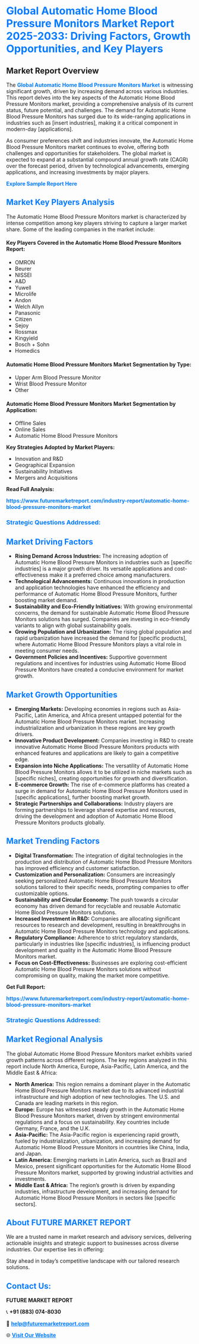 <h1 style="color: #007BFF;">Global Automatic Home Blood Pressure Monitors Market Report 2025-2033: Driving Factors, Growth Opportunities, and Key Players</h1>

<section id="overview">
<h2>Market Report Overview</h2>
<p>The <a href="https://www.futuremarketreport.com/industry-report/automatic-home-blood-pressure-monitors-market" style="color: #007BFF; text-decoration: none;"><strong>Global Automatic Home Blood Pressure Monitors Market</strong></a> is witnessing significant growth, driven by increasing demand across various industries. This report delves into the key aspects of the Automatic Home Blood Pressure Monitors market, providing a comprehensive analysis of its current status, future potential, and challenges. The demand for Automatic Home Blood Pressure Monitors has surged due to its wide-ranging applications in industries such as [insert industries], making it a critical component in modern-day [applications].</p>
<p>As consumer preferences shift and industries innovate, the Automatic Home Blood Pressure Monitors market continues to evolve, offering both challenges and opportunities for stakeholders. The global market is expected to expand at a substantial compound annual growth rate (CAGR) over the forecast period, driven by technological advancements, emerging applications, and increasing investments by major players.</p>
</section>

<section id="overview">
<p><a href="https://www.futuremarketreport.com/request-sample/reportId=125311" style="color: #007BFF; text-decoration: none;"><strong>Explore Sample Report Here</strong></a></p>
</section>

<section id="key-players">
<h2 style="color: #007BFF;">Market Key Players Analysis</h2>
<p>The Automatic Home Blood Pressure Monitors market is characterized by intense competition among key players striving to capture a larger market share. Some of the leading companies in the market include:</p>
<h4>Key Players Covered in the Automatic Home Blood Pressure Monitors Report:</h4>
<ul><li>OMRON</li><li>Beurer</li><li>NISSEI</li><li>A&amp;D</li><li>Yuwell</li><li>Microlife</li><li>Andon</li><li>Welch Allyn</li><li>Panasonic</li><li>Citizen</li><li>Sejoy</li><li>Rossmax</li><li>Kingyield</li><li>Bosch + Sohn</li><li>Homedics</li></ul>
<h4>Automatic Home Blood Pressure Monitors Market Segmentation by Type:</h4>
<ul><li>Upper Arm Blood Pressure Monitor</li><li>Wrist Blood Pressure Monitor</li><li>Other</li></ul>

<h4>Automatic Home Blood Pressure Monitors Market Segmentation by Application:</h4>
<ul><li>Offline Sales</li><li>Online Sales</li><li>Automatic Home Blood Pressure Monitors</li></ul>
<p><strong>Key Strategies Adopted by Market Players:</strong></p>
<ul>
<li>Innovation and R&D</li>
<li>Geographical Expansion</li>
<li>Sustainability Initiatives</li>
<li>Mergers and Acquisitions</li>
</ul>
</section>

<section>
<p><strong>Read Full Analysis: </strong></p><a href="https://www.futuremarketreport.com/industry-report/automatic-home-blood-pressure-monitors-market" style="color: #007BFF; text-decoration: none;"><strong>https://www.futuremarketreport.com/industry-report/automatic-home-blood-pressure-monitors-market</strong></a>
<h3 style="color: #007BFF;">Strategic Questions Addressed:</h3>
</section>

<section id="driving-factors">
<h2 style="color: #007BFF;">Market Driving Factors</h2>
<ul>
<li><strong>Rising Demand Across Industries:</strong> The increasing adoption of Automatic Home Blood Pressure Monitors in industries such as [specific industries] is a major growth driver. Its versatile applications and cost-effectiveness make it a preferred choice among manufacturers.</li>
<li><strong>Technological Advancements:</strong> Continuous innovations in production and application technologies have enhanced the efficiency and performance of Automatic Home Blood Pressure Monitors, further boosting market demand.</li>
<li><strong>Sustainability and Eco-Friendly Initiatives:</strong> With growing environmental concerns, the demand for sustainable Automatic Home Blood Pressure Monitors solutions has surged. Companies are investing in eco-friendly variants to align with global sustainability goals.</li>
<li><strong>Growing Population and Urbanization:</strong> The rising global population and rapid urbanization have increased the demand for [specific products], where Automatic Home Blood Pressure Monitors plays a vital role in meeting consumer needs.</li>
<li><strong>Government Policies and Incentives:</strong> Supportive government regulations and incentives for industries using Automatic Home Blood Pressure Monitors have created a conducive environment for market growth.</li>
</ul>
</section>

<section id="growth-opportunities">
<h2 style="color: #007BFF;">Market Growth Opportunities</h2>
<ul>
<li><strong>Emerging Markets:</strong> Developing economies in regions such as Asia-Pacific, Latin America, and Africa present untapped potential for the Automatic Home Blood Pressure Monitors market. Increasing industrialization and urbanization in these regions are key growth drivers.</li>
<li><strong>Innovative Product Development:</strong> Companies investing in R&D to create innovative Automatic Home Blood Pressure Monitors products with enhanced features and applications are likely to gain a competitive edge.</li>
<li><strong>Expansion into Niche Applications:</strong> The versatility of Automatic Home Blood Pressure Monitors allows it to be utilized in niche markets such as [specific niches], creating opportunities for growth and diversification.</li>
<li><strong>E-commerce Growth:</strong> The rise of e-commerce platforms has created a surge in demand for Automatic Home Blood Pressure Monitors used in [specific applications], further boosting market growth.</li>
<li><strong>Strategic Partnerships and Collaborations:</strong> Industry players are forming partnerships to leverage shared expertise and resources, driving the development and adoption of Automatic Home Blood Pressure Monitors products globally.</li>
</ul>
</section>

<section id="trending-factors">
<h2 style="color: #007BFF;">Market Trending Factors</h2>
<ul>
<li><strong>Digital Transformation:</strong> The integration of digital technologies in the production and distribution of Automatic Home Blood Pressure Monitors has improved efficiency and customer satisfaction.</li>
<li><strong>Customization and Personalization:</strong> Consumers are increasingly seeking personalized Automatic Home Blood Pressure Monitors solutions tailored to their specific needs, prompting companies to offer customizable options.</li>
<li><strong>Sustainability and Circular Economy:</strong> The push towards a circular economy has driven demand for recyclable and reusable Automatic Home Blood Pressure Monitors solutions.</li>
<li><strong>Increased Investment in R&D:</strong> Companies are allocating significant resources to research and development, resulting in breakthroughs in Automatic Home Blood Pressure Monitors technology and applications.</li>
<li><strong>Regulatory Compliance:</strong> Adherence to strict regulatory standards, particularly in industries like [specific industries], is influencing product development and quality in the Automatic Home Blood Pressure Monitors market.</li>
<li><strong>Focus on Cost-Effectiveness:</strong> Businesses are exploring cost-efficient Automatic Home Blood Pressure Monitors solutions without compromising on quality, making the market more competitive.</li>
</ul>
</section>

<section>
<p><strong>Get Full Report: </strong></p><a href="https://www.futuremarketreport.com/industry-report/automatic-home-blood-pressure-monitors-market" style="color: #007BFF; text-decoration: none;"><strong>https://www.futuremarketreport.com/industry-report/automatic-home-blood-pressure-monitors-market</strong></a>
<h3 style="color: #007BFF;">Strategic Questions Addressed:</h3>
</section>


<section id="regional-analysis">
<h2 style="color: #007BFF;">Market Regional Analysis</h2>
<p>The global Automatic Home Blood Pressure Monitors market exhibits varied growth patterns across different regions. The key regions analyzed in this report include North America, Europe, Asia-Pacific, Latin America, and the Middle East & Africa:</p>
<ul>
<li><strong>North America:</strong> This region remains a dominant player in the Automatic Home Blood Pressure Monitors market due to its advanced industrial infrastructure and high adoption of new technologies. The U.S. and Canada are leading markets in this region.</li>
<li><strong>Europe:</strong> Europe has witnessed steady growth in the Automatic Home Blood Pressure Monitors market, driven by stringent environmental regulations and a focus on sustainability. Key countries include Germany, France, and the U.K.</li>
<li><strong>Asia-Pacific:</strong> The Asia-Pacific region is experiencing rapid growth, fueled by industrialization, urbanization, and increasing demand for Automatic Home Blood Pressure Monitors in countries like China, India, and Japan.</li>
<li><strong>Latin America:</strong> Emerging markets in Latin America, such as Brazil and Mexico, present significant opportunities for the Automatic Home Blood Pressure Monitors market, supported by growing industrial activities and investments.</li>
<li><strong>Middle East & Africa:</strong> The region’s growth is driven by expanding industries, infrastructure development, and increasing demand for Automatic Home Blood Pressure Monitors in sectors like [specific sectors].</li>
</ul>
</section>

<footer>
<h2 style="color: #007BFF;">About FUTURE MARKET REPORT</h2>
<p>We are a trusted name in market research and advisory services, delivering actionable insights and strategic support to businesses across diverse industries. Our expertise lies in offering:</p>

<p>Stay ahead in today’s competitive landscape with our tailored research solutions.</p>

<h2 style="color: #007BFF;">Contact Us:</h2>
<p><strong>FUTURE MARKET REPORT</strong></p>
<p>📞 <strong>+91 (883) 074-8030</strong></p>
<p>📧 <strong><a href="mailto:help@futuremarketreport.com" style="color: #007BFF;">help@futuremarketreport.com</a></strong></p>
<p>🌐 <strong><a href="https://www.futuremarketreport.com/" style="color: #007BFF;">Visit Our Website</a></strong></p>
</footer>